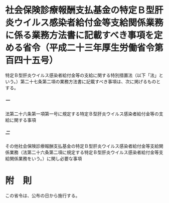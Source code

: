 # 社会保険診療報酬支払基金の特定Ｂ型肝炎ウイルス感染者給付金等支給関係業務に係る業務方法書に記載すべき事項を定める省令（平成二十三年厚生労働省令第百四十五号）
特定Ｂ型肝炎ウイルス感染者給付金等の支給に関する特別措置法（以下「法」という。）第二十七条第二項の業務方法書に記載すべき事項は、次に掲げるものとする。
##### 一
法第二十六条第一項第一号に規定する特定Ｂ型肝炎ウイルス感染者給付金等の支給に関する事項
##### 二
その他社会保険診療報酬支払基金の特定Ｂ型肝炎ウイルス感染者給付金等支給関係業務（法第二十六条第二項に規定する特定Ｂ型肝炎ウイルス感染者給付金等支給関係業務をいう。）に関し必要な事項
# 附　則
この省令は、公布の日から施行する。
